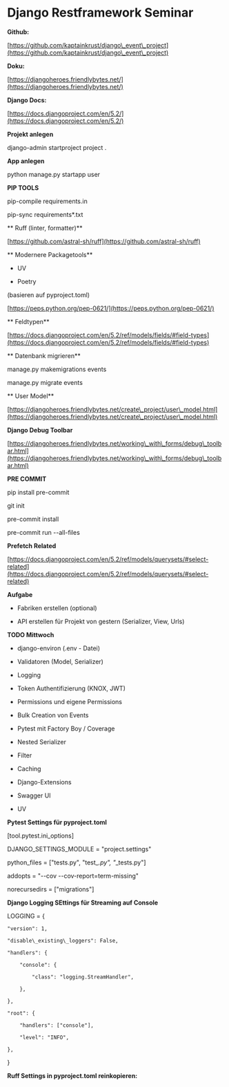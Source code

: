 
# Django Restframework Seminar

**Github:**

[https://github.com/kaptainkrust/django\_event\_project](https://github.com/kaptainkrust/django\_event\_project)



**Doku:**

[https://djangoheroes.friendlybytes.net/](https://djangoheroes.friendlybytes.net/)



**Django Docs:**

[https://docs.djangoproject.com/en/5.2/](https://docs.djangoproject.com/en/5.2/)



**Projekt anlegen**

django-admin startproject project .



**App anlegen**

 python manage.py startapp user

 

 

**PIP TOOLS**

 pip-compile requirements.in

 pip-sync requirements*.txt

 

** Ruff (linter, formatter)**

 [https://github.com/astral-sh/ruff](https://github.com/astral-sh/ruff)

 

 

 

** Modernere Packagetools**

 - UV

 - Poetry

 (basieren auf pyproject.toml)

 [https://peps.python.org/pep-0621/](https://peps.python.org/pep-0621/)

 

** Feldtypen**

 [https://docs.djangoproject.com/en/5.2/ref/models/fields/#field-types](https://docs.djangoproject.com/en/5.2/ref/models/fields/#field-types)

 

** Datenbank migrieren**

 manage.py makemigrations events

 manage.py migrate events

 

** User Model**

 [https://djangoheroes.friendlybytes.net/create\_project/user\_model.html](https://djangoheroes.friendlybytes.net/create\_project/user\_model.html)





**Django Debug Toolbar**

[https://djangoheroes.friendlybytes.net/working\_with\_forms/debug\_toolbar.html](https://djangoheroes.friendlybytes.net/working\_with\_forms/debug\_toolbar.html)



**PRE COMMIT**



pip install pre-commit

git init

pre-commit install

pre-commit run --all-files



**Prefetch Related**

[https://docs.djangoproject.com/en/5.2/ref/models/querysets/#select-related](https://docs.djangoproject.com/en/5.2/ref/models/querysets/#select-related)





**Aufgabe**

- Fabriken erstellen (optional)

- API erstellen für Projekt von gestern (Serializer, View, Urls)



**TODO Mittwoch**

- django-environ (.env - Datei)

- Validatoren (Model, Serializer)

- Logging

- Token Authentifizierung (KNOX, JWT)

- Permissions und eigene Permissions

- Bulk Creation von Events

- Pytest mit Factory Boy / Coverage

- Nested Serializer

- Filter

- Caching

- Django-Extensions

- Swagger UI 

- UV 



**Pytest Settings für pyproject.toml**

[tool.pytest.ini\_options]

DJANGO\_SETTINGS\_MODULE = "project.settings"

python\_files = ["tests.py", "test\_*.py", "*\_tests.py"]

addopts = "--cov --cov-report=term-missing"

norecursedirs = ["migrations"]



**Django Logging SEttings für Streaming auf Console**

LOGGING = {

    "version": 1,

    "disable\_existing\_loggers": False,

    "handlers": {

        "console": {

            "class": "logging.StreamHandler",

        },

    },

    "root": {

        "handlers": ["console"],

        "level": "INFO",

    },

}







**Ruff Settings in pyproject.toml reinkopieren:**




